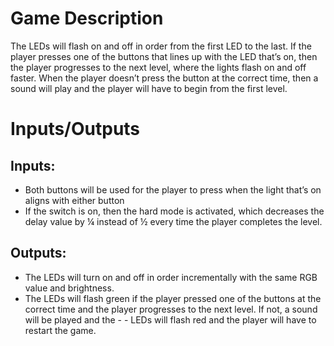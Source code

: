 # Game Description
The LEDs will flash on and off in order from the first LED to the last. If the player presses one of the buttons that lines up with the LED that’s on, then the player progresses to the next level, where the lights flash on and off faster. When the player doesn’t press the button at the correct time, then a sound will play and the player will have to begin from the first level.

# Inputs/Outputs
## Inputs:
- Both buttons will be used for the player to press when the light that’s on aligns with either button
- If the switch is on, then the hard mode is activated, which decreases the delay value by ¼ instead of ½ every time the player completes the level.
## Outputs:
- The LEDs will turn on and off in order incrementally with the same RGB value and brightness.
- The LEDs will flash green if the player pressed one of the buttons at the correct time and the player progresses to the next level. If not, a sound will be played and the - - LEDs will flash red and the player will have to restart the game.
